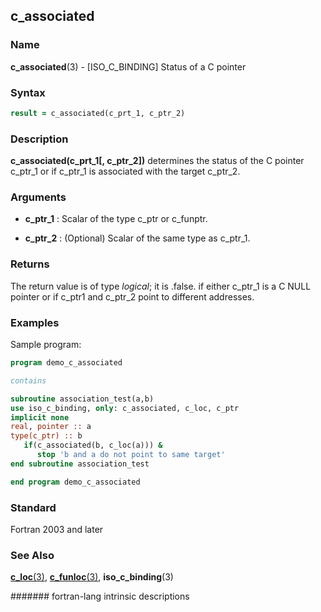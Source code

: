 ## c_associated

### **Name**

**c_associated**(3) - \[ISO_C_BINDING\] Status of a C pointer

### **Syntax**

```fortran
result = c_associated(c_prt_1, c_ptr_2)
```

### **Description**

**c_associated(c_prt_1\[, c_ptr_2\])** determines the status of the
C pointer c_ptr_1 or if c_ptr_1 is associated with the target
c_ptr_2.

### **Arguments**

- **c_ptr_1**
  : Scalar of the type c_ptr or c_funptr.

- **c_ptr_2**
  : (Optional) Scalar of the same type as c_ptr_1.

### **Returns**

The return value is of type _logical_; it is .false. if either c_ptr_1
is a C NULL pointer or if c_ptr1 and c_ptr_2 point to different
addresses.

### **Examples**

Sample program:

```fortran
program demo_c_associated

contains

subroutine association_test(a,b)
use iso_c_binding, only: c_associated, c_loc, c_ptr
implicit none
real, pointer :: a
type(c_ptr) :: b
   if(c_associated(b, c_loc(a))) &
      stop 'b and a do not point to same target'
end subroutine association_test

end program demo_c_associated
```

### **Standard**

Fortran 2003 and later

### **See Also**

[**c_loc**(3)](C_LOC),
[**c_funloc**(3)](C_FUNLOC),
**iso_c_binding**(3)

####### fortran-lang intrinsic descriptions
